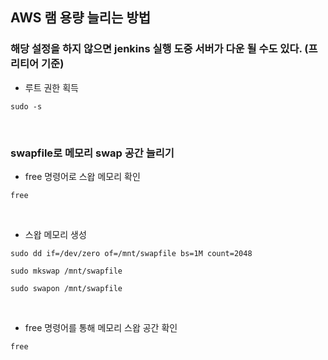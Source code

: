 ## AWS 램 용량 늘리는 방법

### 해당 설정을 하지 않으면 jenkins 실행 도중 서버가 다운 될 수도 있다. (프리티어 기준)
- 루트 권한 획득
```
sudo -s
```
​
### swapfile로 메모리 swap 공간 늘리기
- free 명령어로 스왑 메모리 확인
```
free
```
​
- 스왑 메모리 생성
```
sudo dd if=/dev/zero of=/mnt/swapfile bs=1M count=2048
​
sudo mkswap /mnt/swapfile
​
sudo swapon /mnt/swapfile
```
​
- free 명령어를 통해 메모리 스왑 공간 확인
```
free
```
